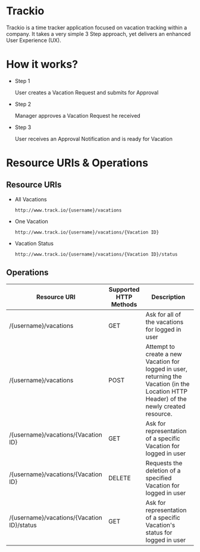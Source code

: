 # Trackio

Trackio is a time tracker application focused on vacation tracking within a company. It takes a very simple 3 Step
approach, yet delivers an enhanced User Experience (UX).

# How it works?

* Step 1

    User creates a Vacation Request and submits for Approval

* Step 2

    Manager approves a Vacation Request he received

* Step 3

    User receives an Approval Notification and is ready for Vacation

# Resource URIs & Operations

## Resource URIs

* All Vacations

    `http://www.track.io/{username}/vacations`

* One Vacation

    `http://www.track.io/{username}/vacations/{Vacation ID}`

* Vacation Status

    `http://www.track.io/{username}/vacations/{Vacation ID}/status`

## Operations

<table>
    <thead>
	<tr>
		<th>Resource URI</th>
		<th>Supported HTTP Methods</th>
		<th>Description</th>
	</tr>
	</thead>
	<tbody>
	<tr>
		<td>/{username}/vacations</td>
		<td>GET</td>
		<td>Ask for all of the vacations for logged in user</td>
	</tr>
	<tr>
		<td>/{username}/vacations</td>
		<td>POST</td>
		<td>Attempt to create a new Vacation for logged in user, returning the Vacation (in the Location HTTP Header) of the newly created resource.</td>
	</tr>
	<tr>
		<td>/{username}/vacations/{Vacation ID}</td>
		<td>GET</td>
		<td>Ask for representation of a specific Vacation for logged in user</td>
	</tr>
	<tr>
		<td>/{username}/vacations/{Vacation ID}</td>
		<td>DELETE</td>
		<td>Requests the deletion of a specified Vacation for logged in user</td>
	</tr>
	<tr>
		<td>/{username}/vacations/{Vacation ID}/status</td>
		<td>GET</td>
		<td>Ask for representation of a specific Vacation's status for logged in user</td>
	</tr>
	</tbody>
</table>